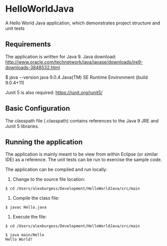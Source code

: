 # HelloWorldJava
A Hello World Java application, which demonstrates project structure and unit tests

## Requirements
The application is written for Java 9.  Java download: http://www.oracle.com/technetwork/java/javase/downloads/jre9-downloads-3848532.html

$ java --version
java 9.0.4
Java(TM) SE Runtime Environment (build 9.0.4+11)

Junit 5 is also required: https://junit.org/junit5/

## Basic Configuration
The classpath file (.classpath) contains references to the Java 9 JRE and Junit 5 libraries.

## Running the application
The application is mainly meant to be view from within Eclipse (or similar IDE) as a reference.  The unit tests can be run to exercise the sample code.

The application can be compiled and run locally:
1. Change to the source file location: 
```
$ cd /Users/alexburgess/Development/HelloWorldJava/src/main
```

1. Compile the class file:
```
$ javac Hello.java
```
1. Execute the file:
```
$ cd /Users/alexburgess/Development/HelloWorldJava/src/main

$ java main/Hello
Hello World!
```
